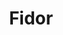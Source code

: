 ---
instagram: https://instagram.com/fidor_bank
logohandle: fidorde
sort: fidor
title: Fidor
twitter: https://x.com/ficoba
website: https://www.fidor.de/
youtube: https://youtube.com/channel/UCjU3PeMHb7ZEt4ylvdNH0RQ
---